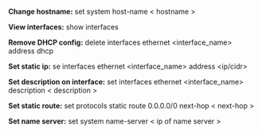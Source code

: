 **Change hostname:** set system host-name < hostname >

**View interfaces:** show interfaces

**Remove DHCP config:** delete interfaces ethernet <interface_name> address dhcp

**Set static ip:** se interfaces ethernet <interface_name> address <ip/cidr>

**Set description on interface:** set interfaces ethernet <interface_name> description < description >

**Set static route:** set protocols static route 0.0.0.0/0 next-hop < next-hop >

**Set name server:** set system name-server < ip of name server >